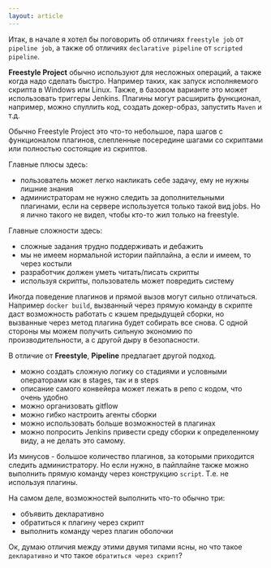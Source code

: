 ```yaml
---
layout: article
---
```

Итак, в начале я хотел бы поговорить об отличиях `freestyle job` от `pipeline job`, а также об отличиях `declarative pipeline` от `scripted pipeline`.

**Freestyle Project** обычно используют для несложных операций, а также когда надо сделать быстро. Например таких, как запуск исполняемого скрипта в Windows или Linux. Также, в базовом варианте это может использовать триггеры Jenkins. Плагины могут расширить функционал, например, можно спуллить код, создать докер-образ, запустить `Maven` и т.д.

Обычно Freestyle Project это что-то небольшое, пара шагов с функционалом плагинов, слепленные посередине шагами со скриптами или полностью состоящие из скриптов.

Главные плюсы здесь:
-	пользователь может легко накликать себе задачу, ему не нужны лишние знания
-	администраторам не нужно следить за дополнительными плагинами, если на сервере используется только такой вид jobs. Но я лично такого не видел, чтобы кто-то жил только на freestyle.

Главные сложности здесь:
-	сложные задания трудно поддерживать и дебажить
-	мы не имеем нормальной истории пайплайна, а если и имеем, то через костыли
-	разработчик должен уметь читать/писать скрипты
-	используя скрипты, пользователь может повредить систему

Иногда поведение плагинов и прямой вызов могут сильно отличаться. Например `docker build`, вызванный через прямую команду в скрипте даст возможность работать с кэшем предыдущей сборки, но вызванные через метод плагина будет собирать все снова. С одной стороны мы можем получить сильную экономию по производительности, а с другой дыру в безопасности.

В отличие от **Freestyle**, **Pipeline** предлагает другой подход.

-	можно создать сложную логику со стадиями и условными операторами как в stages, так и в steps
-	описание самого конвейера может лежать в репо с кодом, что очень удобно
-	можно организовать gitflow
-	можно гибко настроить агенты сборки
-	можно использовать больше возможностей в плагинах
-	можно попросить Jenkins привести среду сборки к определенному виду, а не делать это самому.

Из минусов - большое количество плагинов, за которыми приходится следить администратору. Но если нужно, в пайплайне также можно выполнить прямую команду через конструкцию `script`. Т.е. не используя плагины.

На самом деле, возможностей выполнить что-то обычно три:
-	объявить декларативно
-	обратиться к плагину через скрипт
-	выполнить команду через плагин оболочки

Ок, думаю отличия между этими двумя типами ясны, но что такое `декларативно` и что такое `обратиться через скрипт`?
